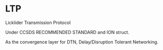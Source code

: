 # LTP
Licklider Transmission Protocol

Under CCSDS RECOMMENDED STANDARD and ION struct.

As the convergence layer for DTN, Delay/Disruption Tolerant Networking.

